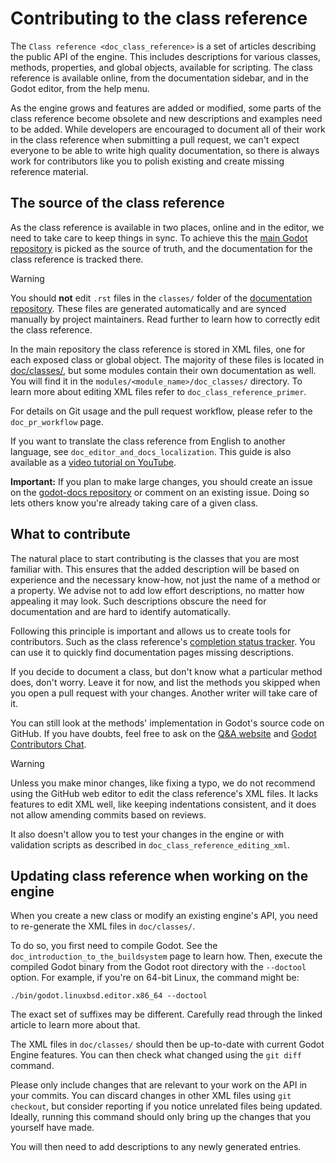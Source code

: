 # Contributing to the class reference

The `Class reference <doc_class_reference>` is a set of articles
describing the public API of the engine. This includes descriptions for
various classes, methods, properties, and global objects, available for
scripting. The class reference is available online, from the
documentation sidebar, and in the Godot editor, from the help menu.

As the engine grows and features are added or modified, some parts of
the class reference become obsolete and new descriptions and examples
need to be added. While developers are encouraged to document all of
their work in the class reference when submitting a pull request, we
can't expect everyone to be able to write high quality documentation, so
there is always work for contributors like you to polish existing and
create missing reference material.

## The source of the class reference

As the class reference is available in two places, online and in the
editor, we need to take care to keep things in sync. To achieve this the
[main Godot repository](https://github.com/godotengine/godot/) is picked
as the source of truth, and the documentation for the class reference is
tracked there.

Warning

You should **not** edit `.rst` files in the `classes/` folder of the
[documentation repository](https://github.com/godotengine/godot-docs/).
These files are generated automatically and are synced manually by
project maintainers. Read further to learn how to correctly edit the
class reference.

In the main repository the class reference is stored in XML files, one
for each exposed class or global object. The majority of these files is
located in
[doc/classes/](https://github.com/godotengine/godot/tree/master/doc/classes),
but some modules contain their own documentation as well. You will find
it in the `modules/<module_name>/doc_classes/` directory. To learn more
about editing XML files refer to `doc_class_reference_primer`.

For details on Git usage and the pull request workflow, please refer to
the `doc_pr_workflow` page.

If you want to translate the class reference from English to another
language, see `doc_editor_and_docs_localization`. This guide is also
available as a [video tutorial on
YouTube](https://www.youtube.com/watch?v=5jeHXxeX-JY).

**Important:** If you plan to make large changes, you should create an
issue on the [godot-docs
repository](https://github.com/godotengine/godot-docs/) or comment on an
existing issue. Doing so lets others know you're already taking care of
a given class.

## What to contribute

The natural place to start contributing is the classes that you are most
familiar with. This ensures that the added description will be based on
experience and the necessary know-how, not just the name of a method or
a property. We advise not to add low effort descriptions, no matter how
appealing it may look. Such descriptions obscure the need for
documentation and are hard to identify automatically.

Following this principle is important and allows us to create tools for
contributors. Such as the class reference's [completion status
tracker](https://godotengine.github.io/doc-status/). You can use it to
quickly find documentation pages missing descriptions.

If you decide to document a class, but don't know what a particular
method does, don't worry. Leave it for now, and list the methods you
skipped when you open a pull request with your changes. Another writer
will take care of it.

You can still look at the methods' implementation in Godot's source code
on GitHub. If you have doubts, feel free to ask on the [Q&A
website](https://ask.godotengine.org/) and [Godot Contributors
Chat](https://chat.godotengine.org/).

Warning

Unless you make minor changes, like fixing a typo, we do not recommend
using the GitHub web editor to edit the class reference's XML files. It
lacks features to edit XML well, like keeping indentations consistent,
and it does not allow amending commits based on reviews.

It also doesn't allow you to test your changes in the engine or with
validation scripts as described in `doc_class_reference_editing_xml`.

## Updating class reference when working on the engine

When you create a new class or modify an existing engine's API, you need
to re-generate the XML files in `doc/classes/`.

To do so, you first need to compile Godot. See the
`doc_introduction_to_the_buildsystem` page to learn how. Then, execute
the compiled Godot binary from the Godot root directory with the
`--doctool` option. For example, if you're on 64-bit Linux, the command
might be:

    ./bin/godot.linuxbsd.editor.x86_64 --doctool

The exact set of suffixes may be different. Carefully read through the
linked article to learn more about that.

The XML files in `doc/classes/` should then be up-to-date with current
Godot Engine features. You can then check what changed using the
`git diff` command.

Please only include changes that are relevant to your work on the API in
your commits. You can discard changes in other XML files using
`git checkout`, but consider reporting if you notice unrelated files
being updated. Ideally, running this command should only bring up the
changes that you yourself have made.

You will then need to add descriptions to any newly generated entries.
